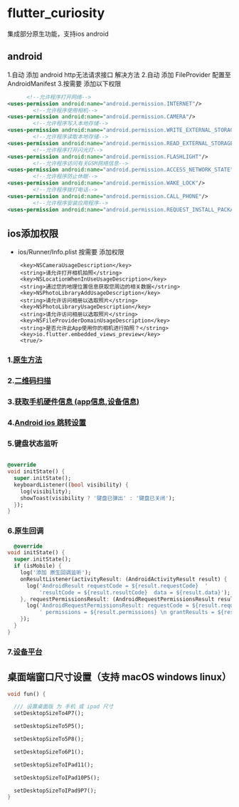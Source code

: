 # flutter_curiosity

集成部分原生功能，支持ios android

## android

1.自动 添加 android http无法请求接口 解决方法 2.自动 添加 FileProvider 配置至 AndroidManifest 3.按需要 添加以下权限

```xml
      <!--允许程序打开网络-->
<uses-permission android:name="android.permission.INTERNET"/>
        <!--允许程序使用相机-->
<uses-permission android:name="android.permission.CAMERA"/>
        <!--允许程序写入本地存储-->
<uses-permission android:name="android.permission.WRITE_EXTERNAL_STORAGE"/>
        <!--允许程序读取本地存储-->
<uses-permission android:name="android.permission.READ_EXTERNAL_STORAGE"/>
        <!--允许程序打开闪光灯-->
<uses-permission android:name="android.permission.FLASHLIGHT"/>
        <!--允许程序访问有关GSM网络信息-->
<uses-permission android:name="android.permission.ACCESS_NETWORK_STATE"/>
        <!--允许程序防止休眠-->
<uses-permission android:name="android.permission.WAKE_LOCK"/>
        <!--允许程序拨打电话-->
<uses-permission android:name="android.permission.CALL_PHONE"/>
        <!--允许程序安装应用程序-->
<uses-permission android:name="android.permission.REQUEST_INSTALL_PACKAGES"/>

```

## ios添加权限

* ios/Runner/Info.plist 按需要 添加权限

```
    <key>NSCameraUsageDescription</key>    
    <string>请允许打开相机拍照</string>
    <key>NSLocationWhenInUseUsageDescription</key>
	<string>通过您的地理位置信息获取您周边的相关数据</string>
	<key>NSPhotoLibraryAddUsageDescription</key>
	<string>请允许访问相册以选取照片</string>
	<key>NSPhotoLibraryUsageDescription</key>
	<string>请允许访问相册以选取照片</string>
	<key>NSFileProviderDomainUsageDescription</key>
	<string>是否允许此App使用你的相机进行拍照？</string>
    <key>io.flutter.embedded_views_preview</key>
    <true/>
```

### 1.[原生方法](./lib/tools/native.dart)

### 2.[二维码扫描](./lib/scanner)

### 3.[获取手机硬件信息 (app信息,设备信息)](./lib/tools/device_info.dart)

### 4.[Android ios 跳转设置](./lib/tools/setting.dart)

### 5.键盘状态监听

```dart

@override
void initState() {
  super.initState();
  keyboardListener((bool visibility) {
    log(visibility);
    showToast(visibility ? '键盘已弹出' : '键盘已关闭');
  });
}

```

### 6.原生回调

```dart
  @override
void initState() {
  super.initState();
  if (isMobile) {
    log('添加 原生回调监听');
    onResultListener(activityResult: (AndroidActivityResult result) {
      log('AndroidResult requestCode = ${result.requestCode}  '
          'resultCode = ${result.resultCode}  data = ${result.data}');
    }, requestPermissionsResult: (AndroidRequestPermissionsResult result) {
      log('AndroidRequestPermissionsResult: requestCode = ${result.requestCode}  \n'
          ' permissions = ${result.permissions} \n grantResults = ${result.grantResults}');
    });
  }
}


```

### 7.[设备平台](./lib/platform/platform.dart)

## 桌面端窗口尺寸设置（支持 macOS windows linux）

```dart
void fun() {

  /// 设置桌面版 为 手机 或 ipad 尺寸
  setDesktopSizeTo4P7();

  setDesktopSizeTo5P5();

  setDesktopSizeTo5P8();

  setDesktopSizeTo6P1();

  setDesktopSizeToIPad11();

  setDesktopSizeToIPad10P5();

  setDesktopSizeToIPad9P7();
}
```